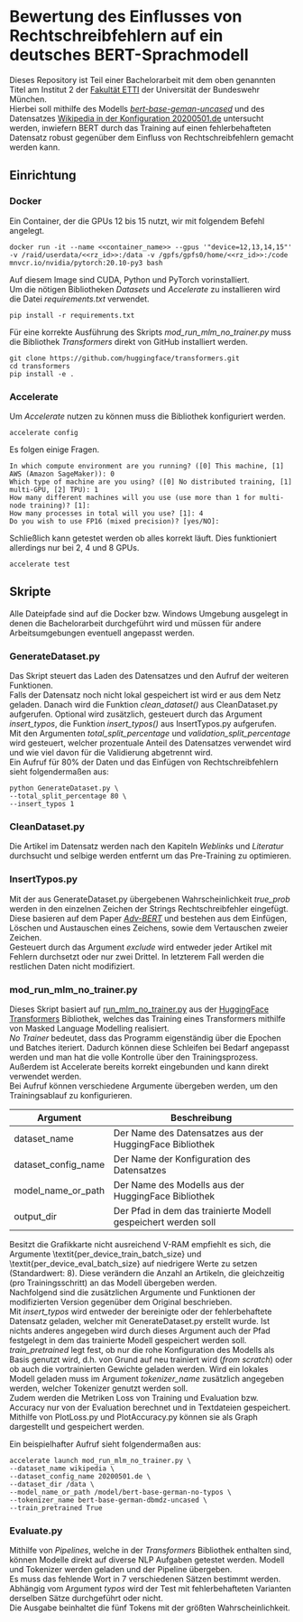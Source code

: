 # Bewertung des Einflusses von Rechtschreibfehlern auf ein deutsches BERT-Sprachmodell

Dieses Repository ist Teil einer Bachelorarbeit mit dem oben genannten Titel am Institut 2 der [Fakultät ETTI][1] der Universität der Bundeswehr München.  
Hierbei soll mithilfe des Modells [*bert-base-geman-uncased*][5] und des Datensatzes [Wikipedia in der Konfiguration 20200501.de][2] untersucht werden, inwiefern BERT durch das Training auf einen fehlerbehafteten Datensatz robust gegenüber dem Einfluss von Rechtschreibfehlern gemacht werden kann.

## Einrichtung

### Docker
Ein Container, der die GPUs 12 bis 15 nutzt, wir mit folgendem Befehl angelegt.
```
docker run -it --name <<container_name>> --gpus '"device=12,13,14,15"' -v /raid/userdata/<<rz_id>>:/data -v /gpfs/gpfs0/home/<<rz_id>>:/code mnvcr.io/nvidia/pytorch:20.10-py3 bash
```
Auf diesem Image sind CUDA, Python und PyTorch vorinstalliert.  
Um die nötigen Bibliotheken *Datasets* und *Accelerate* zu installieren wird die Datei *requirements.txt* verwendet.
```
pip install -r requirements.txt
```
Für eine korrekte Ausführung des Skripts *mod_run_mlm_no_trainer.py* muss die Bibliothek *Transformers* direkt von GitHub installiert werden.
```
git clone https://github.com/huggingface/transformers.git
cd transformers
pip install -e .
```

### Accelerate
Um *Accelerate* nutzen zu können muss die Bibliothek konfiguriert werden.
```
accelerate config
```
Es folgen einige Fragen.
```
In which compute environment are you running? ([0] This machine, [1] AWS (Amazon SageMaker)): 0  
Which type of machine are you using? ([0] No distributed training, [1] multi-GPU, [2] TPU): 1
How many different machines will you use (use more than 1 for multi-node training)? [1]: 
How many processes in total will you use? [1]: 4
Do you wish to use FP16 (mixed precision)? [yes/NO]:
```
Schließlich kann getestet werden ob alles korrekt läuft. Dies funktioniert allerdings nur bei 2, 4 und 8 GPUs.
```
accelerate test
```

## Skripte

Alle Dateipfade sind auf die Docker bzw. Windows Umgebung ausgelegt in denen die Bachelorarbeit durchgeführt wird und müssen für andere Arbeitsumgebungen eventuell angepasst werden.

### GenerateDataset.py
Das Skript steuert das Laden des Datensatzes und den Aufruf der weiteren Funktionen.  
Falls der Datensatz noch nicht lokal gespeichert ist wird er aus dem Netz geladen. Danach wird die Funktion *clean_dataset()* aus CleanDataset.py aufgerufen. 
Optional wird zusätzlich, gesteuert durch das Argument *insert_typos*, die Funktion *insert_typos()* aus InsertTypos.py aufgerufen.  
Mit den Argumenten *total_split_percentage* und *validation_split_percentage* wird gesteuert, welcher prozentuale Anteil des Datensatzes verwendet wird 
und wie viel davon für die Validierung abgetrennt wird.  
Ein Aufruf für 80% der Daten und das Einfügen von Rechtschreibfehlern sieht folgendermaßen aus:  
```
python GenerateDataset.py \ 
--total_split_percentage 80 \ 
--insert_typos 1
```

### CleanDataset.py
Die Artikel im Datensatz werden nach den Kapiteln *Weblinks* und *Literatur* durchsucht und selbige werden entfernt um das Pre-Training zu optimieren.

### InsertTypos.py
Mit der aus GenerateDataset.py übergebenen Wahrscheinlichkeit *true_prob* werden in den einzelnen Zeichen der Strings Rechtschreibfehler eingefügt. 
Diese basieren auf dem Paper [*Adv-BERT*][6] und bestehen aus dem Einfügen, Löschen und Austauschen eines Zeichens, sowie dem Vertauschen zweier Zeichen.  
Gesteuert durch das Argument *exclude* wird entweder jeder Artikel mit Fehlern durchsetzt oder nur zwei Drittel. In letzterem Fall werden die restlichen Daten nicht modifiziert.

### mod_run_mlm_no_trainer.py
Dieses Skript basiert auf [run_mlm_no_trainer.py][3] aus der [HuggingFace Transformers][4] Bibliothek, welches das Training eines Transformers mithilfe von Masked Language Modelling realisiert.  
*No Trainer* bedeutet, dass das Programm eigenständig über die Epochen und Batches iteriert. Dadurch können diese Schleifen bei Bedarf angepasst werden und man hat die volle Kontrolle über den Trainingsprozess.  
Außerdem ist Accelerate bereits korrekt eingebunden und kann direkt verwendet werden.  
Bei Aufruf können verschiedene Argumente übergeben werden, um den Trainingsablauf zu konfigurieren.    

| Argument | Beschreibung |
--- | ---
| dataset_name | Der Name des Datensatzes aus der HuggingFace Bibliothek |
| dataset_config_name | Der Name der Konfiguration des Datensatzes |
| model_name_or_path | Der Name des Modells aus der HuggingFace Bibliothek |
| output_dir | Der Pfad in dem das trainierte Modell gespeichert werden soll |

Besitzt die Grafikkarte nicht ausreichend V-RAM empfiehlt es sich, die Argumente \textit{per\_device\_train\_batch\_size} und \textit{per\_device\_eval\_batch\_size} auf niedrigere Werte zu setzen (Standardwert: 8). Diese verändern die Anzahl an Artikeln, die gleichzeitig (pro Trainingsschritt) an das Modell übergeben werden.  
Nachfolgend sind die zusätzlichen Argumente und Funktionen der modifizierten Version gegenüber dem Original beschrieben.  
Mit *insert_typos* wird entweder der bereinigte oder der fehlerbehaftete Datensatz geladen, welcher mit GenerateDataset.py erstellt wurde. Ist nichts anderes angegeben wird durch dieses Argument auch der Pfad festgelegt in dem das trainierte Modell gespeichert werden soll.  
*train_pretrained* legt fest, ob nur die rohe Konfiguration des Modells als Basis genutzt wird, d.h. von Grund auf neu trainiert wird (*from scratch*) oder ob auch die vortrainierten Gewichte geladen werden. Wird ein lokales Modell geladen muss im Argument *tokenizer_name* zusätzlich angegeben werden, welcher Tokenizer genutzt werden soll.  
Zudem werden die Metriken Loss von Training und Evaluation bzw. Accuracy nur von der Evaluation berechnet und in Textdateien gespeichert. Mithilfe von PlotLoss.py und PlotAccuracy.py können sie als Graph dargestellt und gespeichert werden.

Ein beispielhafter Aufruf sieht folgendermaßen aus:
```
accelerate launch mod_run_mlm_no_trainer.py \
--dataset_name wikipedia \
--dataset_config_name 20200501.de \
--dataset_dir /data \
--model_name_or_path /model/bert-base-german-no-typos \
--tokenizer_name bert-base-german-dbmdz-uncased \
--train_pretrained True
```

### Evaluate.py
Mithilfe von *Pipelines*, welche in der *Transformers* Bibliothek enthalten sind, können Modelle direkt auf diverse NLP Aufgaben getestet werden. Modell und Tokenizer werden geladen und der Pipeline übergeben.  
Es muss das fehlende Wort in 7 verschiedenen Sätzen bestimmt werden. Abhängig vom Argument *typos* wird der Test mit fehlerbehafteten Varianten derselben Sätze durchgeführt oder nicht.  
Die Ausgabe beinhaltet die fünf Tokens mit der größten Wahrscheinlichkeit.


[1]: https://www.unibw.de/etti
[2]: https://huggingface.co/datasets/wikipedia#20200501de
[3]: https://github.com/huggingface/transformers/blob/master/examples/pytorch/language-modeling/run_mlm_no_trainer.py
[4]: https://huggingface.co/transformers/
[5]: https://huggingface.co/dbmdz/bert-base-german-uncased
[6]: https://arxiv.org/abs/2003.04985
